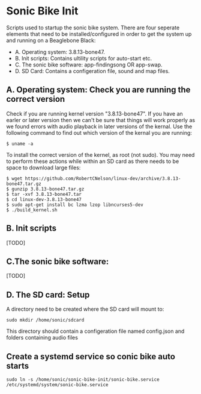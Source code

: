 Sonic Bike Init
============================

Scripts used to startup the sonic bike system. There are four seperate elements that need to be installed/configured in order to get the system up and running on a Beaglebone Black:

- A. Operating system: 3.8.13-bone47.
- B. Init scripts: Contains ultility scripts for auto-start etc.
- C. The sonic bike software: app-findingsong OR app-swap.
- D. SD Card: Contains a configeration file, sound and map files.

A. Operating system: Check you are running the correct version
------------------------------------------------
Check if you are running kernel version "3.8.13-bone47". If you have an earler or later version then we can't be sure that things will work properly as we found errors with audio playback in later versions of the kernal. Use the following command to find out which version of the kernal you are running:

    $ uname -a
    
To install the correct version of the kernel, as root (not sudo). You may need to perform these actions while within an SD card as there needs to be space to download large files:

    $ wget https://github.com/RobertCNelson/linux-dev/archive/3.8.13-bone47.tar.gz
    $ gunzip 3.8.13-bone47.tar.gz
    $ tar -xvf 3.8.13-bone47.tar
    $ cd linux-dev-3.8.13-bone47
    $ sudo apt-get install bc lzma lzop libncurses5-dev 
    $ ./build_kernel.sh

## B. Init scripts
[TODO]

## C.The sonic bike software:
[TODO]

## D. The SD card: Setup

A directory need to be created where the SD card will mount to:
    
    sudo mkdir /home/sonic/sdcard

This directory should contain a configeration file named config.json and folders containing audio files

Create a systemd service so conic bike auto starts
-----------------------------------------------------

    sudo ln -s /home/sonic/sonic-bike-init/sonic-bike.service /etc/systemd/system/sonic-bike.service

